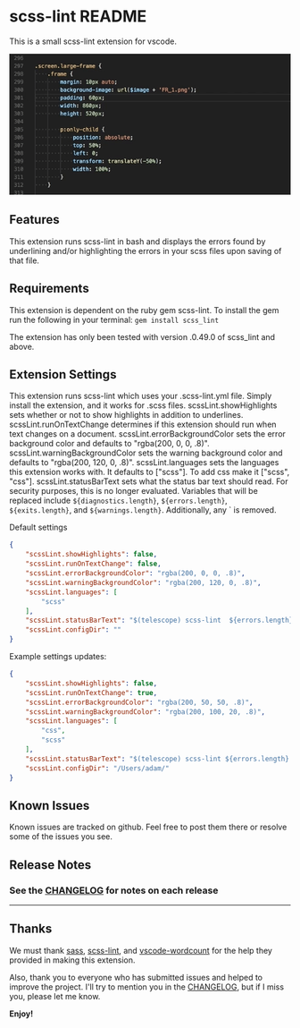 # scss-lint README

This is a small scss-lint extension for vscode.

![Alt text](images/demo.gif?raw=true "Demo Gif")

## Features

This extension runs scss-lint in bash and displays the errors found by underlining and/or highlighting the errors in your scss files upon saving of that file.

## Requirements

This extension is dependent on the ruby gem scss-lint. To install the gem run the following in your terminal:
`gem install scss_lint`

The extension has only been tested with version .0.49.0 of scss_lint and above.

## Extension Settings

This extension runs scss-lint which uses your .scss-lint.yml file. Simply install the extension, and it works for .scss files.
scssLint.showHighlights sets whether or not to show highlights in addition to underlines.
scssLint.runOnTextChange determines if this extension should run when text changes on a document.
scssLint.errorBackgroundColor sets the error background color and defaults to "rgba(200, 0, 0, .8)".
scssLint.warningBackgroundColor sets the warning background color and defaults to "rgba(200, 120, 0, .8)".
scssLint.languages sets the languages this extension works with. It defaults to ["scss"]. To add css make it ["scss", "css"].
scssLint.statusBarText sets what the status bar text should read. For security purposes, this is no longer evaluated. Variables that will be replaced include `${diagnostics.length}`, `${errors.length}`, `${exits.length}`, and `${warnings.length}`. Additionally, any \` is removed.

Default settings

```settings.json
{
    "scssLint.showHighlights": false,
    "scssLint.runOnTextChange": false,
    "scssLint.errorBackgroundColor": "rgba(200, 0, 0, .8)",
    "scssLint.warningBackgroundColor": "rgba(200, 120, 0, .8)",
    "scssLint.languages": [
        "scss"
    ],
    "scssLint.statusBarText": "$(telescope) scss-lint  ${errors.length} $(x)  ${warnings.length} $(alert)",
    "scssLint.configDir": ""
}
```

Example settings updates:

```settings.json
{
    "scssLint.showHighlights": false,
    "scssLint.runOnTextChange": true,
    "scssLint.errorBackgroundColor": "rgba(200, 50, 50, .8)",
    "scssLint.warningBackgroundColor": "rgba(200, 100, 20, .8)",
    "scssLint.languages": [
        "css",
        "scss"
    ],
    "scssLint.statusBarText": "$(telescope) scss-lint ${errors.length} $(x)",
    "scssLint.configDir": "/Users/adam/"
}
```

## Known Issues

Known issues are tracked on github. Feel free to post them there or resolve some of the issues you see.

## Release Notes

### See the [CHANGELOG](CHANGELOG.md) for notes on each release

-----------------------------------------------------------------------------------------------------------

## Thanks

We must thank [sass](http://sass-lang.com), [scss-lint](https://github.com/brigade/scss-lint), and [vscode-wordcount](https://github.com/Microsoft/vscode-wordcount) for the help they provided in making this extension.

Also, thank you to everyone who has submitted issues and helped to improve the project. I'll try to mention you in the [CHANGELOG](CHANGELOG.md), but if I miss you, please let me know.

**Enjoy!**
